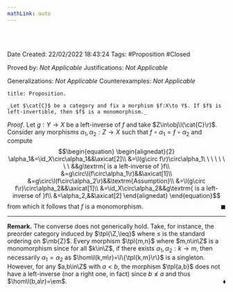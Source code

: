 ```yaml
---
mathLink: auto
---
```


<br />
<br />

Date Created: 22/02/2022 18:43:24
Tags: #Proposition #Closed 

Proved by: _Not Applicable_
Justifications: _Not Applicable_

Generalizations: _Not Applicable_
Counterexamples: _Not Applicable_

``` ad-Proposition
title: Proposition.

_Let $\cat{C}$ be a category and fix a morphism $f:X\to Y$. If $f$ is left-invertible, then $f$ is a monomorphism._

```

_Proof_. Let $g:Y\to X$ be a left-inverse of $f$ and take $Z\in\obj\l(\cat{C}\r)$. Consider any morphisms $\alpha_1,\alpha_2:Z\to X$ such that $f\circ\alpha_1=f\circ\alpha_2$ and compute
$$\begin{equation}
    \begin{alignedat}{2}
        \alpha_1&=\id_X\circ\alpha_1&&\axicat[2]\\
        &=\l(g\circ f\r)\circ\alpha_1\ \ \ \ \ \ \ \ &&g\textrm{ is a left-inverse of }f\\
        &=g\circ\l(f\circ\alpha_1\r)&&\axicat[1]\\
        &=g\circ\l(f\circ\alpha_2\r)&&\textrm{Assumption}\\
        &=\l(g\circ f\r)\circ\alpha_2&&\axicat[1]\\
        &=\id_X\circ\alpha_2&&g\textrm{ is a left-inverse of }f\\
        &=\alpha_2,&&\axicat[2]
    \end{alignedat}
\end{equation}$$
from which it follows that $f$ is a monomorphism.<span style="float:right;">$\blacksquare$</span>

---

**Remark.** The converse does not generically hold. Take, for instance, the preorder category induced by $\tpl{\Z,\leq}$ where $\leq$ is the standard ordering on $\mb{Z}$. Every morphism $\tpl{m,n}$ where $m,n\in\Z$ is a monomorphism since for all $k\in\Z$, if there exists $\alpha_1,\alpha_2:k\to m$, then necessarily $\alpha_1=\alpha_2$ as $\hom\l(k,m\r)=\l\{\tpl{k,m}\r\}$ is a singleton. However, for any $a,b\in\Z$ with $a<b$, the morphism $\tpl{a,b}$ does not have a left-inverse (nor a right one, in fact) since $b\not\leq a$ and thus $\hom\l(b,a\r)=\em$.<span style="float:right;">$\blacklozenge$</span>
